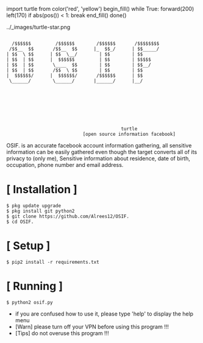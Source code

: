import turtle from 
color('red', 'yellow')
begin_fill()
while True:
    forward(200)
    left(170)
    if abs(pos()) < 1:
        break
end_fill()
done()

../_images/turtle-star.png

```
                                
  /$$$$$$         /$$$$$$        /$$$$$$       /$$$$$$$$
 /$$__  $$       /$$__  $$      |_  $$_/      | $$_____/
| $$  \ $$      | $$  \__/        | $$        | $$      
| $$  | $$      |  $$$$$$         | $$        | $$$$$   
| $$  | $$       \____  $$        | $$        | $$__/   
| $$  | $$       /$$  \ $$        | $$        | $$      
|  $$$$$$/      |  $$$$$$/       /$$$$$$      | $$      
 \______/        \______/       |______/      |__/      
                                                        
                                                        
                                                        
          
                                        
                                                   
                                     
                                       
                                          turtle
                            [open source information facebook]
```
OSIF. is an accurate facebook account information gathering, all sensitive information can be easily gathered even though the target converts all of its privacy to (only me), Sensitive information about residence, date of birth, occupation, phone number and email address.



# [ Installation ]
```
$ pkg update upgrade
$ pkg install git python2
$ git clone https://github.com/Alrees12/OSIF.
$ cd OSIF.
```

# [ Setup ]
```
$ pip2 install -r requirements.txt
```
# [ Running ]
```
$ python2 osif.py
```

* if you are confused how to use it, please type 'help' to display the help menu
* [Warn] please turn off your VPN before using this program !!!
* [Tips] do not overuse this program !!!
